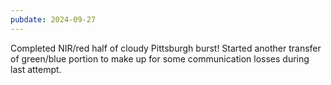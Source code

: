 ```yaml
---
pubdate: 2024-09-27
---
```


Completed NIR/red half of cloudy Pittsburgh burst!  Started another transfer of green/blue portion to make up for some communication losses during last attempt.
